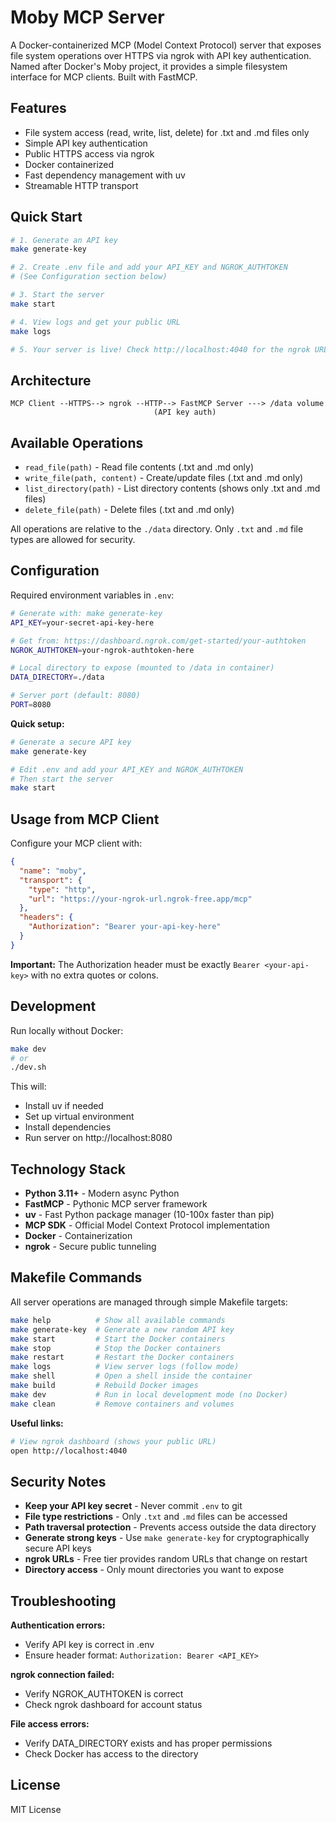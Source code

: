 # Moby MCP Server

A Docker-containerized MCP (Model Context Protocol) server that exposes file system operations over HTTPS via ngrok with API key authentication. Named after Docker's Moby project, it provides a simple filesystem interface for MCP clients. Built with FastMCP.

## Features

- File system access (read, write, list, delete) for .txt and .md files only
- Simple API key authentication
- Public HTTPS access via ngrok
- Docker containerized
- Fast dependency management with uv
- Streamable HTTP transport

## Quick Start

```bash
# 1. Generate an API key
make generate-key

# 2. Create .env file and add your API_KEY and NGROK_AUTHTOKEN
# (See Configuration section below)

# 3. Start the server
make start

# 4. View logs and get your public URL
make logs

# 5. Your server is live! Check http://localhost:4040 for the ngrok URL
```

## Architecture

```
MCP Client --HTTPS--> ngrok --HTTP--> FastMCP Server ---> /data volume
                                (API key auth)
```

## Available Operations

- `read_file(path)` - Read file contents (.txt and .md only)
- `write_file(path, content)` - Create/update files (.txt and .md only)
- `list_directory(path)` - List directory contents (shows only .txt and .md files)
- `delete_file(path)` - Delete files (.txt and .md only)

All operations are relative to the `./data` directory. Only `.txt` and `.md` file types are allowed for security.

## Configuration

Required environment variables in `.env`:

```bash
# Generate with: make generate-key
API_KEY=your-secret-api-key-here

# Get from: https://dashboard.ngrok.com/get-started/your-authtoken
NGROK_AUTHTOKEN=your-ngrok-authtoken-here

# Local directory to expose (mounted to /data in container)
DATA_DIRECTORY=./data

# Server port (default: 8080)
PORT=8080
```

**Quick setup:**
```bash
# Generate a secure API key
make generate-key

# Edit .env and add your API_KEY and NGROK_AUTHTOKEN
# Then start the server
make start
```

## Usage from MCP Client

Configure your MCP client with:

```json
{
  "name": "moby",
  "transport": {
    "type": "http",
    "url": "https://your-ngrok-url.ngrok-free.app/mcp"
  },
  "headers": {
    "Authorization": "Bearer your-api-key-here"
  }
}
```

**Important:** The Authorization header must be exactly `Bearer <your-api-key>` with no extra quotes or colons.

## Development

Run locally without Docker:

```bash
make dev
# or
./dev.sh
```

This will:
- Install uv if needed
- Set up virtual environment
- Install dependencies
- Run server on http://localhost:8080

## Technology Stack

- **Python 3.11+** - Modern async Python
- **FastMCP** - Pythonic MCP server framework
- **uv** - Fast Python package manager (10-100x faster than pip)
- **MCP SDK** - Official Model Context Protocol implementation
- **Docker** - Containerization
- **ngrok** - Secure public tunneling

## Makefile Commands

All server operations are managed through simple Makefile targets:

```bash
make help          # Show all available commands
make generate-key  # Generate a new random API key
make start         # Start the Docker containers
make stop          # Stop the Docker containers
make restart       # Restart the Docker containers
make logs          # View server logs (follow mode)
make shell         # Open a shell inside the container
make build         # Rebuild Docker images
make dev           # Run in local development mode (no Docker)
make clean         # Remove containers and volumes
```

**Useful links:**
```bash
# View ngrok dashboard (shows your public URL)
open http://localhost:4040
```

## Security Notes

- **Keep your API key secret** - Never commit `.env` to git
- **File type restrictions** - Only `.txt` and `.md` files can be accessed
- **Path traversal protection** - Prevents access outside the data directory
- **Generate strong keys** - Use `make generate-key` for cryptographically secure API keys
- **ngrok URLs** - Free tier provides random URLs that change on restart
- **Directory access** - Only mount directories you want to expose

## Troubleshooting

**Authentication errors:**
- Verify API key is correct in .env
- Ensure header format: `Authorization: Bearer <API_KEY>`

**ngrok connection failed:**
- Verify NGROK_AUTHTOKEN is correct
- Check ngrok dashboard for account status

**File access errors:**
- Verify DATA_DIRECTORY exists and has proper permissions
- Check Docker has access to the directory

## License

MIT License

